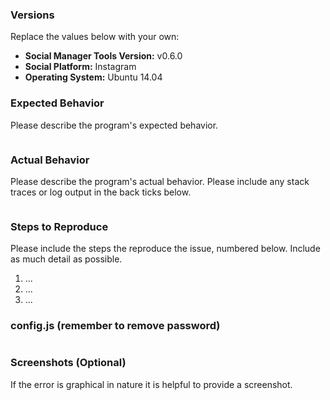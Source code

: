 ### Versions

Replace the values below with your own:

- **Social Manager Tools Version:** v0.6.0
- **Social Platform:** Instagram
- **Operating System:** Ubuntu 14.04


### Expected Behavior

Please describe the program's expected behavior.

```

```

### Actual Behavior

Please describe the program's actual behavior. Please include any stack traces
or log output in the back ticks below.

```

```

### Steps to Reproduce

Please include the steps the reproduce the issue, numbered below. Include as
much detail as possible.

1. ...
2. ...
3. ...

### config.js (remember to remove password)
```

```

### Screenshots (Optional)

If the error is graphical in nature it is helpful to provide a screenshot. 
